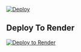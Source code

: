 [![Deploy](https://www.herokucdn.com/deploy/button.svg)](https://dashboard.heroku.com/new?template=https://github.com/hackercoder24/diljaleuploader)

## Deploy To Render                  

[![Deploy to Render](https://render.com/images/deploy-to-render-button.svg)](https://render.com/deploy?repo=https://render.com/deploy?repo=https://github.com/Nitinyadav798900/Latest-Uploader/)
